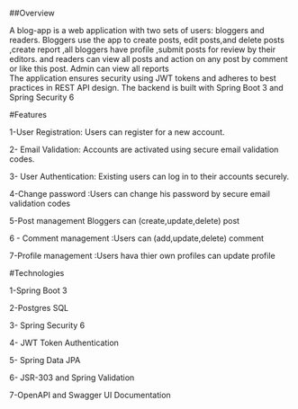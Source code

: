 ##Overview

A blog-app is a web application with two sets of users: bloggers and readers. 
Bloggers use the app to create posts, edit posts,and delete posts ,create report ,all bloggers have profile ,submit posts for review by their editors.
and readers can view all posts and action on any post by comment or like this post.
Admin can view all reports  
The application ensures security using JWT tokens and adheres to best practices in REST API design. 
The backend is built with Spring Boot 3 and Spring Security 6

#Features

1-User Registration: Users can register for a new account.

2- Email Validation: Accounts are activated using secure email validation codes.

3- User Authentication: Existing users can log in to their accounts securely.

4-Change password :Users can change his password by secure email validation codes

5-Post management Bloggers can (create,update,delete) post  

6 - Comment management :Users can (add,update,delete) comment

7-Profile management :Users hava thier own profiles can update profile 

#Technologies

1-Spring Boot 3

2-Postgres SQL

3- Spring Security 6

4- JWT Token Authentication

5- Spring Data JPA 

6- JSR-303 and Spring Validation 

7-OpenAPI and Swagger UI Documentation
